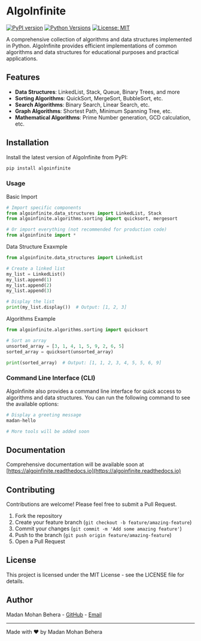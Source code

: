 # AlgoInfinite

[![PyPI version](https://img.shields.io/pypi/v/algoinfinite.svg)](https://pypi.org/project/algoinfinite/)
[![Python Versions](https://img.shields.io/pypi/pyversions/algoinfinite.svg)](https://pypi.org/project/algoinfinite/)
[![License: MIT](https://img.shields.io/badge/License-MIT-yellow.svg)](https://opensource.org/licenses/MIT)

A comprehensive collection of algorithms and data structures implemented in Python. AlgoInfinite provides efficient implementations of common algorithms and data structures for educational purposes and practical applications.

## Features

- **Data Structures**: LinkedList, Stack, Queue, Binary Trees, and more
- **Sorting Algorithms**: QuickSort, MergeSort, BubbleSort, etc.
- **Search Algorithms**: Binary Search, Linear Search, etc.
- **Graph Algorithms**: Shortest Path, Minimum Spanning Tree, etc.
- **Mathematical Algorithms**: Prime Number generation, GCD calculation, etc.

## Installation

Install the latest version of AlgoInfinite from PyPI:

```bash
pip install algoinfinite
```

### Usage
Basic Import
```python
# Import specific components
from algoinfinite.data_structures import LinkedList, Stack
from algoinfinite.algorithms.sorting import quicksort, mergesort

# Or import everything (not recommended for production code)
from algoinfinite import *
```
Data Structure Exaxmple
```python
from algoinfinite.data_structures import LinkedList

# Create a linked list
my_list = LinkedList()
my_list.append(1)
my_list.append(2)
my_list.append(3)

# Display the list
print(my_list.display())  # Output: [1, 2, 3]
```
Algorithms Example
```python
from algoinfinite.algorithms.sorting import quicksort

# Sort an array
unsorted_array = [3, 1, 4, 1, 5, 9, 2, 6, 5]
sorted_array = quicksort(unsorted_array)

print(sorted_array)  # Output: [1, 1, 2, 3, 4, 5, 5, 6, 9]
```
### Command Line Interface (CLI)
AlgoInfinite also provides a command line interface for quick access to algorithms and data structures. You can run the following command to see the available options:

```bash
# Display a greeting message
madan-hello

# More tools will be added soon
```
## Documentation

Comprehensive documentation will be available soon at [https://algoinfinite.readthedocs.io](https://algoinfinite.readthedocs.io)

## Contributing

Contributions are welcome! Please feel free to submit a Pull Request.

1. Fork the repository
2. Create your feature branch (`git checkout -b feature/amazing-feature`)
3. Commit your changes (`git commit -m 'Add some amazing feature'`)
4. Push to the branch (`git push origin feature/amazing-feature`)
5. Open a Pull Request

## License

This project is licensed under the MIT License - see the LICENSE file for details.

## Author

Madan Mohan Behera - [GitHub](https://github.com/Madan1500) - [Email](mailto:madanmohan14072002@gmail.com)

---

Made with ❤️ by Madan Mohan Behera
